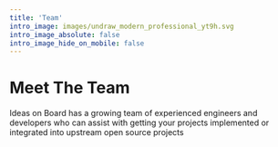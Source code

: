 ```yaml
---
title: 'Team'
intro_image: images/undraw_modern_professional_yt9h.svg
intro_image_absolute: false
intro_image_hide_on_mobile: false
---
```


# Meet The Team

Ideas on Board has a growing team of experienced engineers and developers who can assist with getting your projects implemented or integrated into upstream open source projects
